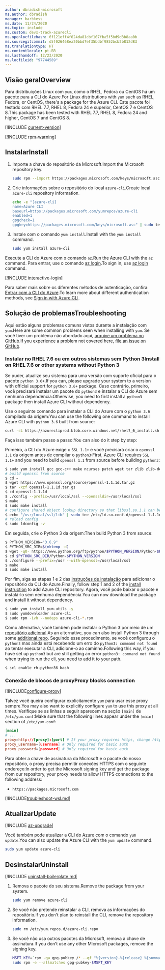 ```yaml
---
author: dbradish-microsoft
ms.author: dbradish
manager: barbkess
ms.date: 11/24/2020
ms.topic: include
ms.custom: devx-track-azurecli
ms.openlocfilehash: 6f121eff4f024da81dbf107fba5f5bd9d3b8aa0b
ms.sourcegitcommit: d5f026468ea20bbd7ef35bdbf9852bcb2b812d83
ms.translationtype: HT
ms.contentlocale: pt-BR
ms.lasthandoff: 12/23/2020
ms.locfileid: "97744589"
---
```

## <a name="overview"></a><span data-ttu-id="6ae5b-101">Visão geral</span><span class="sxs-lookup"><span data-stu-id="6ae5b-101">Overview</span></span>

<span data-ttu-id="6ae5b-102">Para distribuições Linux com `yum`, como o RHEL, Fedora ou CentOS há um pacote para a CLI do Azure.</span><span class="sxs-lookup"><span data-stu-id="6ae5b-102">For Linux distributions with `yum` such as RHEL, Fedora, or CentOS, there's a package for the Azure CLI.</span></span> <span data-ttu-id="6ae5b-103">Este pacote foi testado com RHEL 7.7, RHEL 8, Fedora 24 e superior, CentOS 7 e CentOS 8.</span><span class="sxs-lookup"><span data-stu-id="6ae5b-103">This package has been tested with RHEL 7.7, RHEL 8, Fedora 24 and higher, CentOS 7 and CentOS 8.</span></span>

[!INCLUDE [current-version](current-version.md)]

[!INCLUDE [rpm-warning](rpm-warning.md)]

## <a name="install"></a><span data-ttu-id="6ae5b-104">Instalar</span><span class="sxs-lookup"><span data-stu-id="6ae5b-104">Install</span></span>

1. <span data-ttu-id="6ae5b-105">Importe a chave do repositório da Microsoft.</span><span class="sxs-lookup"><span data-stu-id="6ae5b-105">Import the Microsoft repository key.</span></span>

   ```bash
   sudo rpm --import https://packages.microsoft.com/keys/microsoft.asc
   ```

2. <span data-ttu-id="6ae5b-106">Crie informações sobre o repositório do local `azure-cli`.</span><span class="sxs-lookup"><span data-stu-id="6ae5b-106">Create local `azure-cli` repository information.</span></span>

   ```bash
   echo -e "[azure-cli]
   name=Azure CLI
   baseurl=https://packages.microsoft.com/yumrepos/azure-cli
   enabled=1
   gpgcheck=1
   gpgkey=https://packages.microsoft.com/keys/microsoft.asc" | sudo tee /etc/yum.repos.d/azure-cli.repo
   ```

3. <span data-ttu-id="6ae5b-107">Instale com o comando `yum install`.</span><span class="sxs-lookup"><span data-stu-id="6ae5b-107">Install with the `yum install` command.</span></span>

   ```bash
   sudo yum install azure-cli
   ```

<span data-ttu-id="6ae5b-108">Execute a CLI do Azure com o comando `az`.</span><span class="sxs-lookup"><span data-stu-id="6ae5b-108">Run the Azure CLI with the `az` command.</span></span> <span data-ttu-id="6ae5b-109">Para entrar, use o comando [az login](/cli/azure/reference-index#az-login).</span><span class="sxs-lookup"><span data-stu-id="6ae5b-109">To sign in, use [az login](/cli/azure/reference-index#az-login) command.</span></span>

[!INCLUDE [interactive-login](interactive-login.md)]

<span data-ttu-id="6ae5b-110">Para saber mais sobre os diferentes métodos de autenticação, confira [Entrar com a CLI do Azure](../authenticate-azure-cli.md).</span><span class="sxs-lookup"><span data-stu-id="6ae5b-110">To learn more about different authentication methods, see [Sign in with Azure CLI](../authenticate-azure-cli.md).</span></span>

## <a name="troubleshooting"></a><span data-ttu-id="6ae5b-111">Solução de problemas</span><span class="sxs-lookup"><span data-stu-id="6ae5b-111">Troubleshooting</span></span>

<span data-ttu-id="6ae5b-112">Aqui estão alguns problemas comuns vistos durante a instalação com `yum`.</span><span class="sxs-lookup"><span data-stu-id="6ae5b-112">Here are some common problems seen when installing with `yum`.</span></span> <span data-ttu-id="6ae5b-113">Se você tiver um problema não abordado aqui, [arquive um problema no GitHub](https://github.com/Azure/azure-cli/issues).</span><span class="sxs-lookup"><span data-stu-id="6ae5b-113">If you experience a problem not covered here, [file an issue on GitHub](https://github.com/Azure/azure-cli/issues).</span></span>

### <a name="install-on-rhel-76-or-other-systems-without-python-3"></a><span data-ttu-id="6ae5b-114">Instalar no RHEL 7.6 ou em outros sistemas sem Python 3</span><span class="sxs-lookup"><span data-stu-id="6ae5b-114">Install on RHEL 7.6 or other systems without Python 3</span></span>

<span data-ttu-id="6ae5b-115">Se puder, atualize seu sistema para uma versão com suporte oficial para o pacote `python 3.6+`.</span><span class="sxs-lookup"><span data-stu-id="6ae5b-115">If you can, please upgrade your system to a version with official support for `python 3.6+` package.</span></span> <span data-ttu-id="6ae5b-116">Caso contrário, primeiro, você precisará instalar um pacote do `python3` e instalar a CLI do Azure sem nenhuma dependência.</span><span class="sxs-lookup"><span data-stu-id="6ae5b-116">Otherwise, you need to first install a `python3` package then install Azure CLI without dependency.</span></span>

<span data-ttu-id="6ae5b-117">Use o seguinte comando para instalar a CLI do Azure com o `python 3.6` compilado da origem:</span><span class="sxs-lookup"><span data-stu-id="6ae5b-117">You can use the following one command to install Azure CLI with `python 3.6` built from source:</span></span>

```bash
curl -sL https://azurecliprod.blob.core.windows.net/rhel7_6_install.sh | sudo bash
```

<span data-ttu-id="6ae5b-118">Faça isso também passo a passo:</span><span class="sxs-lookup"><span data-stu-id="6ae5b-118">You can also do it step by step:</span></span>

<span data-ttu-id="6ae5b-119">Primeiro, a CLI do Azure exige o `SSL 1.1+` e você precisará criar o `openssl 1.1` da origem antes de compilar o `python3`:</span><span class="sxs-lookup"><span data-stu-id="6ae5b-119">First, Azure CLI requires `SSL 1.1+` and you need to build `openssl 1.1` from source before building `python3`:</span></span>

```bash
$ sudo yum install gcc gcc-c++ make ncurses patch wget tar zlib zlib-devel -y
# build openssl from source
$ cd ~
$ wget https://www.openssl.org/source/openssl-1.1.1d.tar.gz
$ tar -xzf openssl-1.1.1d.tar.gz
$ cd openssl-1.1.1d
$ ./config --prefix=/usr/local/ssl --openssldir=/usr/local/ssl
$ make
$ sudo make install
# configure shared object lookup directory so that libssl.so.1.1 can be found
$ echo "/usr/local/ssl/lib" | sudo tee /etc/ld.so.conf.d/openssl-1.1.1d.conf
# reload config
$ sudo ldconfig -v
```

<span data-ttu-id="6ae5b-120">Em seguida, crie o Python 3 da origem:</span><span class="sxs-lookup"><span data-stu-id="6ae5b-120">Then build Python 3 from source:</span></span>

```bash
$ PYTHON_VERSION="3.6.9"
$ PYTHON_SRC_DIR=$(mktemp -d)
$ wget -qO- https://www.python.org/ftp/python/$PYTHON_VERSION/Python-$PYTHON_VERSION.tgz | tar -xz -C "$PYTHON_SRC_DIR"
$ cd $PYTHON_SRC_DIR/Python-$PYTHON_VERSION
$ ./configure --prefix=/usr --with-openssl=/usr/local/ssl
$ make
$ sudo make install
```

<span data-ttu-id="6ae5b-121">Por fim, siga as etapas 1 e 2 das [instruções de instalação](#install) para adicionar o repositório da CLI do Azure.</span><span class="sxs-lookup"><span data-stu-id="6ae5b-121">Finally, follow step 1 and 2 of the [install instruction](#install) to add Azure CLI repository.</span></span> <span data-ttu-id="6ae5b-122">Agora, você pode baixar o pacote e instalá-lo sem nenhuma dependência.</span><span class="sxs-lookup"><span data-stu-id="6ae5b-122">You can now download the package and install it without dependency.</span></span>

```bash
$ sudo yum install yum-utils -y
$ sudo yumdownloader azure-cli
$ sudo rpm -ivh --nodeps azure-cli-*.rpm
```

<span data-ttu-id="6ae5b-123">Como alternativa, você também pode instalar o Python 3 por meio de um [repositório adicional](https://developers.redhat.com/blog/2018/08/13/install-python3-rhel/).</span><span class="sxs-lookup"><span data-stu-id="6ae5b-123">As an alternative, you can also install Python 3 through some [additional repo](https://developers.redhat.com/blog/2018/08/13/install-python3-rhel/).</span></span> <span data-ttu-id="6ae5b-124">Seguindo esse procedimento, se você configurou o `python3` mas ainda está recebendo um erro do `python3: command not found` ao tentar executar a CLI, adicione-o ao caminho.</span><span class="sxs-lookup"><span data-stu-id="6ae5b-124">Following this way, if you have set up `python3` but are still getting an error `python3: command not found` when trying to run the cli, you need to add it to your path.</span></span>

```bash
$ scl enable rh-python36 bash
```

### <a name="proxy-blocks-connection"></a><span data-ttu-id="6ae5b-125">Conexão de blocos de proxy</span><span class="sxs-lookup"><span data-stu-id="6ae5b-125">Proxy blocks connection</span></span>

[!INCLUDE[configure-proxy](configure-proxy.md)]

<span data-ttu-id="6ae5b-126">Talvez você queira configurar explicitamente `yum` para usar esse proxy sempre.</span><span class="sxs-lookup"><span data-stu-id="6ae5b-126">You may also want to explicitly configure `yum` to use this proxy at all times.</span></span> <span data-ttu-id="6ae5b-127">Verifique se as linhas a seguir aparecem na seção `[main]` de `/etc/yum.conf`:</span><span class="sxs-lookup"><span data-stu-id="6ae5b-127">Make sure that the following lines appear under the `[main]` section of `/etc/yum.conf`:</span></span>

```yum.conf
[main]
# ...
proxy=http://[proxy]:[port] # If your proxy requires https, change http->https
proxy_username=[username] # Only required for basic auth
proxy_password=[password] # Only required for basic auth
```

<span data-ttu-id="6ae5b-128">Para obter a chave de assinatura da Microsoft e o pacote do nosso repositório, o proxy precisa permitir conexões HTTPS com o seguinte endereço:</span><span class="sxs-lookup"><span data-stu-id="6ae5b-128">In order to get the Microsoft signing key and get the package from our repository, your proxy needs to allow HTTPS connections to the following address:</span></span>

* `https://packages.microsoft.com`

[!INCLUDE[troubleshoot-wsl.md](troubleshoot-wsl.md)]

## <a name="update"></a><span data-ttu-id="6ae5b-129">Atualizar</span><span class="sxs-lookup"><span data-stu-id="6ae5b-129">Update</span></span>

[!INCLUDE [az-upgrade](az-upgrade.md)]

<span data-ttu-id="6ae5b-130">Você também pode atualizar a CLI do Azure com o comando `yum update`.</span><span class="sxs-lookup"><span data-stu-id="6ae5b-130">You can also update the Azure CLI with the `yum update` command.</span></span>

```bash
sudo yum update azure-cli
```

## <a name="uninstall"></a><span data-ttu-id="6ae5b-131">Desinstalar</span><span class="sxs-lookup"><span data-stu-id="6ae5b-131">Uninstall</span></span>

[!INCLUDE [uninstall-boilerplate.md](uninstall-boilerplate.md)]

1. <span data-ttu-id="6ae5b-132">Remova o pacote do seu sistema.</span><span class="sxs-lookup"><span data-stu-id="6ae5b-132">Remove the package from your system.</span></span>

   ```bash
   sudo yum remove azure-cli
   ```

2. <span data-ttu-id="6ae5b-133">Se você não pretende reinstalar a CLI, remova as informações do repositório.</span><span class="sxs-lookup"><span data-stu-id="6ae5b-133">If you don't plan to reinstall the CLI, remove the repository information.</span></span>

   ```bash
   sudo rm /etc/yum.repos.d/azure-cli.repo
   ```

3. <span data-ttu-id="6ae5b-134">Se você não usa outros pacotes da Microsoft, remova a chave de assinatura.</span><span class="sxs-lookup"><span data-stu-id="6ae5b-134">If you don't use any other Microsoft packages, remove the signing key.</span></span>

   ```bash
   MSFT_KEY=`rpm -qa gpg-pubkey /* --qf "%{version}-%{release} %{summary}\n" | grep Microsoft | awk '{print $1}'`
   sudo rpm -e --allmatches gpg-pubkey-$MSFT_KEY
   ```
